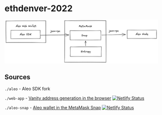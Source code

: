 # ethdenver-2022

![Snap diagram](snap-diagram.png)

## Sources

`./aleo` - Aleo SDK fork

`./web-app` - [Vanity address generation in the browser](https://reverent-jang-80780c.netlify.app/) [![Netlify Status](https://api.netlify.com/api/v1/badges/6c55e72f-85c6-4519-b39f-d437b6d5bc1d/deploy-status)](https://app.netlify.com/sites/distracted-golick-e01855/deploys)

`./aleo-snap` - [Aleo wallet in the MetaMask Snap](https://distracted-golick-e01855.netlify.app) [![Netlify Status](https://api.netlify.com/api/v1/badges/85286868-068d-4e65-a8b9-4674e0f38a39/deploy-status)](https://app.netlify.com/sites/reverent-jang-80780c/deploys)